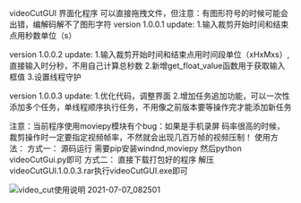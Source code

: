 videoCutGUI  界面化程序 可以直接拖拽文件，但注意：有图形符号的时候可能会出错，编解码解不了图形字符
version 1.0.0.1
    update:
        1.输入裁剪开始时间和结束点用秒数单位（s）

version 1.0.0.2
    update:
        1.输入裁剪开始时间和结束点用时间段单位（xHxMxs）,直接输入时分秒，不用自己计算总秒数
        2.新增get_float_value函数用于获取输入框值
        3.设置线程守护

version 1.0.0.3
    update:
        1.优化代码，调整界面
        2.增加任务追加功能，可以一次性添加多个任务，单线程顺序执行任务，不用像之前版本要等操作完才能添加新任务

注意：当前程序使用moviepy模块有个bug：如果是手机录屏 码率很高的时候，裁剪操作时一定要指定视频帧率，不然就会出现几百万帧的视频压制！
使用方法：
方式一：
源码运行
需要pip安装windnd,moviepy
然后python videoCutGui.py即可
方式二：
直接下载打包好的程序
解压videoCutGUI.1.0.0.3.rar执行videoCutGUI.exe即可

![video_cut使用说明 2021-07-07_082501](https://user-images.githubusercontent.com/71281805/124682876-6f949500-defe-11eb-8e68-556a572de5dc.jpg)
